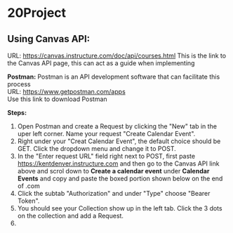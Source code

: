 # 20Project

## Using Canvas API:
URL: https://canvas.instructure.com/doc/api/courses.html
   This is the link to the Canvas API page, this can act as a guide when implementing  
  
**Postman:**
   Postman is an API development software that can facilitate this process  
   URL: https://www.getpostman.com/apps  
   Use this link to download Postman  

**Steps:**
  1. Open Postman and create a Request by clicking the "New" tab in the uper left corner. Name your request "Create Calendar Event".
  2. Right under your "Creat Calendar Event", the default choice should be GET. Click the dropdown menu and change it to POST. 
  3. In the "Enter request URL" field right next to POST, first paste https://kentdenver.instructure.com and then go to the Canvas API          link above and scrol down to **Create a calendar event** under **Calendar Events** and copy and paste the boxed portion shown below        on the end of .com
  2. Click the subtab "Authorization" and under "Type" choose "Bearer Token".
  3. You should see your Collection show up in the left tab. Click the 3 dots on the collection and add a Request. 
  4. 
  
  
